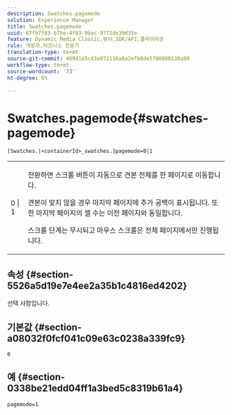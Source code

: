 ```yaml
---
description: Swatches.pagemode
solution: Experience Manager
title: Swatches.pagemode
uuid: 67fb7f83-b7be-4f83-9bac-9772de39d35e
feature: Dynamic Media Classic,뷰어,SDK/API,플라이아웃
role: 개발자,비즈니스 전문가
translation-type: tm+mt
source-git-commit: 469d1a5c43a972116a8a2efb0de5708800130a99
workflow-type: tm+mt
source-wordcount: '73'
ht-degree: 6%

---
```



# Swatches.pagemode{#swatches-pagemode}

`[Swatches.|<containerId>_swatches.]pagemode=0|1`

<table id="table_52306D2150BC4EE2BD4CE4C718E96CC0"> 
 <tbody> 
  <tr> 
   <td colname="col1"> <p> <span class="codeph"> 0 | 1 </span> </p> </td> 
   <td colname="col2"> <p> 전환하면 스크롤 버튼이 자동으로 견본 전체를 한 페이지로 이동합니다. </p> <p>견본이 맞지 않을 경우 마지막 페이지에 추가 공백이 표시됩니다. 또한 마지막 페이지의 셀 수는 이전 페이지와 동일합니다. </p> <p>스크롤 단계는 무시되고 마우스 스크롤은 전체 페이지에서만 진행됩니다. </p> </td> 
  </tr> 
 </tbody> 
</table>

## 속성 {#section-5526a5d19e7e4ee2a35b1c4816ed4202}

선택 사항입니다.

## 기본값 {#section-a08032f0fcf041c09e63c0238a339fc9}

`0`

## 예 {#section-0338be21edd04ff1a3bed5c8319b61a4}

`pagemode=1`
